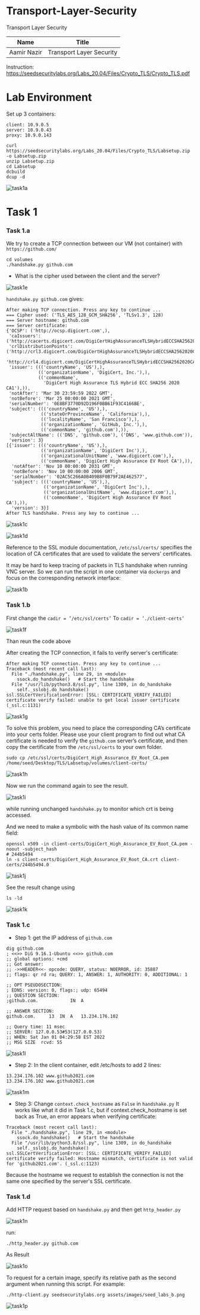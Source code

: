 # Transport-Layer-Security
Transport Layer Security

|  Name   | Title |
| ------------- | ------------- |
| Aamir Nazir  | Transport Layer Security  |

Instruction: https://seedsecuritylabs.org/Labs_20.04/Files/Crypto_TLS/Crypto_TLS.pdf
# Lab Environment
Set up 3 containers:
```
client: 10.9.0.5
server: 10.9.0.43
proxy: 10.9.0.143
```
```
curl https://seedsecuritylabs.org/Labs_20.04/Files/Crypto_TLS/Labsetup.zip -o Labsetup.zip
unzip Labsetup.zip
cd Labsetup
dcbuild
dcup -d
```
![task1a](https://github.com/chamir392/Transport-Layer-Security/blob/main/task1a.PNG)

# Task 1
### Task 1.a
We try to create a TCP connection between our VM (not container) with ```https://github.com/```
```
cd volumes
./handshake.py github.com
```
- What is the cipher used between the client and the server?

![task1e](https://github.com/chamir392/Transport-Layer-Security/blob/main/task1e.png)

```handshake.py github.com``` gives:
```
After making TCP connection. Press any key to continue ...
=== Cipher used: ('TLS_AES_128_GCM_SHA256', 'TLSv1.3', 128)
=== Server hostname: github.com
=== Server certificate:
{'OCSP': ('http://ocsp.digicert.com',),
 'caIssuers': ('http://cacerts.digicert.com/DigiCertHighAssuranceTLSHybridECCSHA2562020CA1.crt',),
 'crlDistributionPoints': ('http://crl3.digicert.com/DigiCertHighAssuranceTLSHybridECCSHA2562020CA1.crl',
                           'http://crl4.digicert.com/DigiCertHighAssuranceTLSHybridECCSHA2562020CA1.crl'),
 'issuer': ((('countryName', 'US'),),
            (('organizationName', 'DigiCert, Inc.'),),
            (('commonName',
              'DigiCert High Assurance TLS Hybrid ECC SHA256 2020 CA1'),)),
 'notAfter': 'Mar 30 23:59:59 2022 GMT',
 'notBefore': 'Mar 25 00:00:00 2021 GMT',
 'serialNumber': '0E8BF3770D92D196F0BB61F93C4166BE',
 'subject': ((('countryName', 'US'),),
             (('stateOrProvinceName', 'California'),),
             (('localityName', 'San Francisco'),),
             (('organizationName', 'GitHub, Inc.'),),
             (('commonName', 'github.com'),)),
 'subjectAltName': (('DNS', 'github.com'), ('DNS', 'www.github.com')),
 'version': 3}
[{'issuer': ((('countryName', 'US'),),
             (('organizationName', 'DigiCert Inc'),),
             (('organizationalUnitName', 'www.digicert.com'),),
             (('commonName', 'DigiCert High Assurance EV Root CA'),)),
  'notAfter': 'Nov 10 00:00:00 2031 GMT',
  'notBefore': 'Nov 10 00:00:00 2006 GMT',
  'serialNumber': '02AC5C266A0B409B8F0B79F2AE462577',
  'subject': ((('countryName', 'US'),),
              (('organizationName', 'DigiCert Inc'),),
              (('organizationalUnitName', 'www.digicert.com'),),
              (('commonName', 'DigiCert High Assurance EV Root CA'),)),
  'version': 3}]
After TLS handshake. Press any key to continue ...
```

![task1c](https://github.com/chamir392/Transport-Layer-Security/blob/main/task1c.PNG)

![task1d](https://github.com/chamir392/Transport-Layer-Security/blob/main/task1d.PNG)

Reference to the SSL module documentation, ```/etc/ssl/certs/``` specifies the location of CA certificates that are used to validate the servers' certificates.

It may be hard to keep tracing of packets in TLS handshake when running VNC server. So we can run the script in one container via ```dockerps``` and focus on the corresponding network interface:

![task1b](https://github.com/chamir392/Transport-Layer-Security/blob/main/task1b.PNG)

### Task 1.b
First change the ```cadir = ’/etc/ssl/certs’``` To ```cadir = ’./client-certs’```

![task1f](https://github.com/chamir392/Transport-Layer-Security/blob/main/task1f.PNG)

Than reun the code above

After creating the TCP connection, it fails to verify server's certificate:
```
After making TCP connection. Press any key to continue ...
Traceback (most recent call last):
  File "./handshake.py", line 29, in <module>
    ssock.do_handshake()   # Start the handshake
  File "/usr/lib/python3.8/ssl.py", line 1309, in do_handshake
    self._sslobj.do_handshake()
ssl.SSLCertVerificationError: [SSL: CERTIFICATE_VERIFY_FAILED] certificate verify failed: unable to get local issuer certificate (_ssl.c:1131)
```

![task1g](https://github.com/chamir392/Transport-Layer-Security/blob/main/task1g.PNG)

To solve this problem, you need to place the corresponding CA’s certificate into your certs folder.
Please use your client program to find out what CA certificate is needed to verify the ```github.com```
server’s certificate, and then copy the certificate from the ```/etc/ssl/certs``` to your own folder.

```
sudo cp /etc/ssl/certs/DigiCert_High_Assurance_EV_Root_CA.pem /home/seed/Desktop/TLS/Labsetup/volumes/client-certs/
```

![task1h](https://github.com/chamir392/Transport-Layer-Security/blob/main/task1h.PNG)

Now we run the command again to see the result.

![task1i](https://github.com/chamir392/Transport-Layer-Security/blob/main/task1i.PNG)

while running unchanged ```handshake.py``` to monitor which crt is being accessed.

And we need to make a symbolic with the hash value of its common name field:
```
openssl x509 -in client-certs/DigiCert_High_Assurance_EV_Root_CA.pem -noout -subject_hash
# 244b5494
ln -s client-certs/DigiCert_High_Assurance_EV_Root_CA.crt client-certs/244b5494.0
```

![task1j](https://github.com/chamir392/Transport-Layer-Security/blob/main/task1j.PNG)

See the result change using
```
ls -ld
```

![task1k](https://github.com/chamir392/Transport-Layer-Security/blob/main/task1k.PNG)

### Task 1.c
- Step 1: get the IP address of ```github.com```
```
dig github.com
; <<>> DiG 9.16.1-Ubuntu <<>> github.com
;; global options: +cmd
;; Got answer:
;; ->>HEADER<<- opcode: QUERY, status: NOERROR, id: 35887
;; flags: qr rd ra; QUERY: 1, ANSWER: 1, AUTHORITY: 0, ADDITIONAL: 1

;; OPT PSEUDOSECTION:
; EDNS: version: 0, flags:; udp: 65494
;; QUESTION SECTION:
;github.com.			IN	A

;; ANSWER SECTION:
github.com.		13	IN	A	13.234.176.102

;; Query time: 11 msec
;; SERVER: 127.0.0.53#53(127.0.0.53)
;; WHEN: Sat Jan 01 04:29:58 EST 2022
;; MSG SIZE  rcvd: 55
```

![task1l](https://github.com/chamir392/Transport-Layer-Security/blob/main/task1l.PNG)

- Step 2: In the client container, edit /etc/hosts to add 2 lines:
```
13.234.176.102 www.github2021.com
13.234.176.102 www.github2021.com
```

![task1m](https://github.com/chamir392/Transport-Layer-Security/blob/main/task1m.PNG)

- Step 3: Change ```context.check_hostname``` as ```False``` in ```handshake.py```
It works like what it did in Task 1.c, but if context.check_hostname is set back as True, an error appears when verifying certificate:
```
Traceback (most recent call last):
  File "./handshake.py", line 29, in <module>
    ssock.do_handshake()   # Start the handshake
  File "/usr/lib/python3.8/ssl.py", line 1309, in do_handshake
    self._sslobj.do_handshake()
ssl.SSLCertVerificationError: [SSL: CERTIFICATE_VERIFY_FAILED] certificate verify failed: Hostname mismatch, certificate is not valid for 'github2021.com'. (_ssl.c:1123)
```
Because the hostname we request to establish the connection is not the same one specified by the server's SSL certificate.

### Task 1.d
Add HTTP request based on ```handshake.py``` and then get ```http_header.py``` 

![task1n](https://github.com/chamir392/Transport-Layer-Security/blob/main/task1n.PNG)

run:
```
./http_header.py github.com
```
As Result

![task1o](https://github.com/chamir392/Transport-Layer-Security/blob/main/task1o.PNG)

To request for a certain image, specify its relative path as the second argument when running this script. For example:
```
./http-client.py seedsecuritylabs.org assets/images/seed_labs_b.png
```

![task1p](https://github.com/Asad-Ali-Code/Transport-Layer-Security/blob/main/task1p.PNG)
